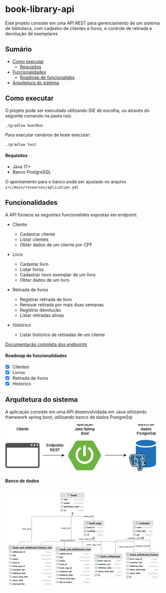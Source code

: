 # book-library-api

Este projeto consiste em uma API REST para gerenciamento de um sistema de biblioteca, com cadastro de clientes e livros, e controle de retirada e devolução de exemplares

## Sumário
* [Como executar](#comoexecutar)
  * [Requisitos](#requisitos)
* [Funcionalidades](#funcionalidades)
  * [Roadmap de funcionalides](#roadmap)
* [Arquitetura do sistema](#arquitetura)


## Como executar <div id='comoexecutar'/>

O projeto pode ser executado utilizando IDE de escolha, ou através do seguinte comando na pasta raiz:

```
./gradlew bootRun
```

Para executar cenários de teste executar:

```
./gradlew test
```

#### Requisitos <div id='requisitos'/>

* Java 17+
* Banco PostgreSQL 

O apontamento para o banco pode ser ajustado no arquivo `src/main/resources/aplication.yml`

## Funcionalidades <div id='funcionalidades'/>

A API fornece as seguintes funcionalides expostas em endpoint:

* Cliente
  * Cadastrar cliente
  * Listar clientes
  * Obter dados de um cliente por CPF

* Livro
  * Cadastar livro
  * Listar livros
  * Cadastrar novo exemplar de um livro
  * Obter dados de um livro

* Retirada de livros
  * Registrar retirada de livro
  * Renovar retirada por mais duas semanas
  * Registrar devolução
  * Listar retiradas ativas

* Histórico
  * Listar histórico de retiradas de um cliente

[Documentação completa dos endpoints](/docs/endpoints.md)

#### Roadmap de funcionalidades <div id='roadmap'/>

- [x] Clientes
- [x] Livros
- [x] Retirada de livros
- [x] Histórico

## Arquitetura do sistema <div id='arquitetura'/>

A aplicação consiste em uma API desenvolvidada em Java utilizando framework spring boot, utilizando banco de dados PostgreSql

![Diagrama aplicação](/docs/diagrama-book-library-api.png)

#### Banco de dados

![Diagrama db](/docs/db-diagram.png)






